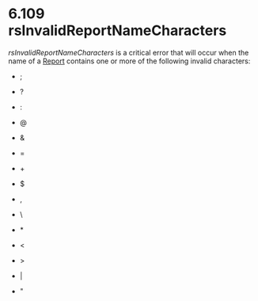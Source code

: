 <html dir="LTR" xmlns:mshelp="http://msdn.microsoft.com/mshelp" xmlns:ddue="http://ddue.schemas.microsoft.com/authoring/2003/5" xmlns:xlink="http://www.w3.org/1999/xlink" xmlns:tool="http://www.microsoft.com/tooltip">
    <head>
        <meta http-equiv="Content-Type" content="text/html; CHARSET=utf-8"></meta>
        <meta name="save" content="history"></meta>
        <title>6.109 rsInvalidReportNameCharacters</title>
        <xml>
            <mshelp:toctitle title="6.109 rsInvalidReportNameCharacters"></mshelp:toctitle>
            <mshelp:rltitle title="[MS-RDL]: rsInvalidReportNameCharacters"></mshelp:rltitle>
            <mshelp:keyword index="A" term="c2436a1b-1948-44a2-b8ff-892f3b18e639"></mshelp:keyword>
            <mshelp:attr name="DCSext.ContentType" value="open specification"></mshelp:attr>
            <mshelp:attr name="AssetID" value="c2436a1b-1948-44a2-b8ff-892f3b18e639"></mshelp:attr>
            <mshelp:attr name="TopicType" value="kbRef"></mshelp:attr>
            <mshelp:attr name="DCSext.Title" value="[MS-RDL]: rsInvalidReportNameCharacters" />
        </xml>
    </head>
    <body>
        <div id="header">
            <h1 class="heading">6.109 rsInvalidReportNameCharacters</h1>
        </div>
        <div id="mainSection">
            <div id="mainBody">
                <div id="allHistory" class="saveHistory"></div>
                <div id="sectionSection0" class="section" name="collapseableSection">
                    

<p><i>rsInvalidReportNameCharacters</i> is a critical error
that will occur when the name of a <a href="6bbaafec-020b-406c-b4e7-5e4318b616cb.html">Report</a> contains one or
more of the following invalid characters: </p>

<ul><li><p><span><span> 
</span></span>;</p>

</li><li><p><span><span> 
</span></span>?</p>

</li><li><p><span><span> 
</span></span>:</p>

</li><li><p><span><span> 
</span></span>@</p>

</li><li><p><span><span> 
</span></span>&amp;</p>

</li><li><p><span><span> 
</span></span>=</p>

</li><li><p><span><span> 
</span></span>+</p>

</li><li><p><span><span> 
</span></span>$</p>

</li><li><p><span><span> 
</span></span>,</p>

</li><li><p><span><span> 
</span></span>\</p>

</li><li><p><span><span> 
</span></span>*</p>

</li><li><p><span><span> 
</span></span>&lt; </p>

</li><li><p><span><span> 
</span></span>&gt; </p>

</li><li><p><span><span> 
</span></span>|</p>

</li><li><p><span><span> 
</span></span>&quot;</p>

</li></ul>
                </div>
            </div>
        </div>
    </body>
</html>